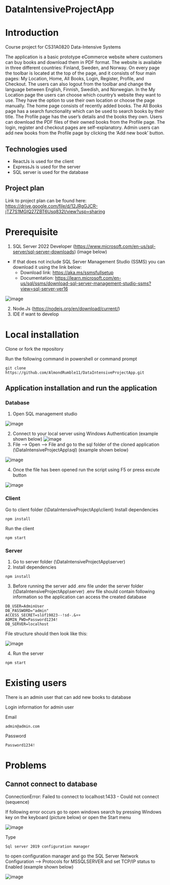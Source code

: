 # DataIntensiveProjectApp

# Introduction
Course project for CS31A0820 Data-Intensive Systems

The application is a basic prototype eCommerce website where customers can buy books and download them in PDF format. The website is available in three different countries: Finland, Sweden, and Norway. On every page the toolbar is located at the top of the page, and it consists of four main pages: My Location, Home, All Books, Login, Register, Profile, and Checkout. The users can also logout from the toolbar and change the language between English, Finnish, Swedish, and Norwegian. 
In the My Location page the users can choose which country’s website they want to use. They have the option to use their own location or choose the page manually. The home page consists of recently added books. The All Books page has a search functionality which can be used to search books by their title. The Profile page has the user’s details and the books they own. Users can download the PDF files of their owned books from the Profile page. The login, register and checkout pages are self-explanatory. Admin users can add new books from the Profile page by clicking the ‘Add new book’ button.

## Technologies used
- ReactJs is used for the client
- ExpressJs is used for the server
- SQL server is used for the database 
## Project plan
Link to project plan can be found here: https://drive.google.com/file/d/12JRgGJCR-jTZ7S1MGIQ27ZBT6Usq832l/view?usp=sharing 


# Prerequisite

1. SQL Server 2022 Developer (https://www.microsoft.com/en-us/sql-server/sql-server-downloads) (image below)

- If that does not include SQL Server Management Studio (SSMS) you can download it using the link below:
    - Download link: https://aka.ms/ssmsfullsetup
    - Documentation: https://learn.microsoft.com/en-us/sql/ssms/download-sql-server-management-studio-ssms?view=sql-server-ver16

![image](https://user-images.githubusercontent.com/54431988/208126570-bada551d-804f-4490-a2b8-b1d68b17cfbc.png)

2. Node.Js (https://nodejs.org/en/download/current/)
3. IDE if want to develop


# Local installation

Clone or fork the repository

Run the following command in powershell or command prompt

```
git clone https://github.com/AlmondRumble11/DataIntensiveProjectApp.git
```

## Application installation and run the application

### Database

1. Open SQL management studio

![image](https://user-images.githubusercontent.com/54431988/208125725-c98e3b19-4727-4102-96cc-ef8bb5a68be4.png)

2. Connect to your local server using Windows Authentication (example shown below)
![image](https://user-images.githubusercontent.com/54431988/208117396-d28695d5-7443-42fb-af97-377a4f59f472.png)
3. File --> Open --> File and go to the sql folder of the cloned application (<Root>\DataIntensiveProjectApp\sql) (example shown below)
    
![image](https://user-images.githubusercontent.com/54431988/208122938-c1df754f-04d4-4521-9da7-75ca9793121e.png)

4. Once the file has been opened run the script using F5 or press excute button

![image](https://user-images.githubusercontent.com/54431988/208125859-a738d557-df97-40df-94ec-649b1f003073.png)

### Client

Go to client folder (<Root>\DataIntensiveProjectApp\client)
Install dependencies
```
npm install
```
Run the client
```
npm start
```


### Server

1. Go to server folder (<Root>\DataIntensiveProjectApp\server)
2. Install dependencies
```
npm install
```
3. Before running the server add .env file under the server folder (<Root>\DataIntensiveProjectApp\server)
.env file should contain following information so the application can access the created database
```
DB_USER=AdminUser
DB_PASSWORD="admin"
ACCESS_SECRET=slöf19823--!sd-.&¤¤
ADMIN_PWD=Password1234!
DB_SERVER=localhost
```
File structure should then look like this:

![image](https://user-images.githubusercontent.com/54431988/208122525-a73a588e-a798-4ee0-aae7-9744d2143eb5.png)

4. Run the server
```
npm start
```

# Existing users
There is an admin user that can add new books to database

Login information for admin user

Email
```
admin@admin.com
```
Password
```
Password1234!
```

# Problems
## Cannot connect to database
ConnectionError: Failed to connect to localhost:1433 - Could not connect (sequence)

If following error occurs go to open windows search by pressing Windows key on the keyboard (picture below) or open the Start menu

![image](https://user-images.githubusercontent.com/54431988/208123606-fb43d6ff-a092-45ed-bf0b-d1e34977abab.png)

Type 
```
Sql server 2019 configuration manager 
```
    
to open configuration manager and go the SQL Server Network Configuration --> Protocols for MSSQLSERVER and set TCP/IP status to Enabled (example shown below)

![image](https://user-images.githubusercontent.com/54431988/208127894-c9a54433-4bf0-4231-8e3b-2504caf91eef.png)



